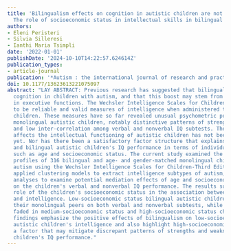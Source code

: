 ```yaml
---
title: 'Bilingualism effects on cognition in autistic children are not all-or-nothing:
  The role of socioeconomic status in intellectual skills in bilingual autistic children.'
authors:
- Eleni Peristeri
- Silvia Silleresi
- Ianthi Maria Tsimpli
date: '2022-01-01'
publishDate: '2024-10-10T14:22:57.624614Z'
publication_types:
- article-journal
publication: '*Autism : the international journal of research and practice*'
doi: 10.1177/13623613221075097
abstract: "LAY ABSTRACT: Previous research has suggested that bilingualism may improve
  cognition in children with autism, and that this boost may stem from improvement
  in executive functions. The Wechsler Intelligence Scales for Children are considered
  to be reliable and valid measures of intelligence when administered to autistic
  children. These measures have so far revealed unusual psychometric properties in
  monolingual autistic children, notably distinctive patterns of strengths and weaknesses
  and low inter-correlation among verbal and nonverbal IQ subtests. The way bilingualism
  affects the intellectual functioning of autistic children has not been explored
  yet. Nor has there been a satisfactory factor structure that explains monolingual
  and bilingual autistic children's IQ performance in terms of individual factors,
  such as age and socioeconomic status. The current study examined the intelligence
  profiles of 316 bilingual and age- and gender-matched monolingual children with
  autism using the Wechsler Intelligence Scales for Children-Third Edition. The study
  applied clustering models to extract intelligence subtypes of autism, and mediation
  analyses to examine potential mediation effects of age and socioeconomic status
  on the children's verbal and nonverbal IQ performance. The results support the mediational
  role of the children's socioeconomic status in the association between bilingualism
  and intelligence. Low-socioeconomic status bilingual autistic children outperformed
  their monolingual peers on both verbal and nonverbal subtests, while the differences
  faded in medium-socioeconomic status and high-socioeconomic status children. The
  findings emphasize the positive effects of bilingualism on low-socioeconomic status
  autistic children's intelligence and also highlight high-socioeconomic status as
  a factor that may mitigate discrepant patterns of strengths and weaknesses in monolingual
  children's IQ performance."
---
```

